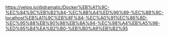 https://velog.io/@dramatic/Docker%EB%A1%9C-%EC%84%9C%EB%B2%84-%EC%8B%A4%ED%96%89-%EC%8B%9C-localhost%EB%A1%9C%EB%8F%84-%EC%A0%91%EC%86%8D-%EC%95%88%EB%90%98%EB%8A%94-%EC%98%A4%EB%A5%98-%ED%95%B4%EA%B2%B0-%EB%B0%A9%EB%B2%95
